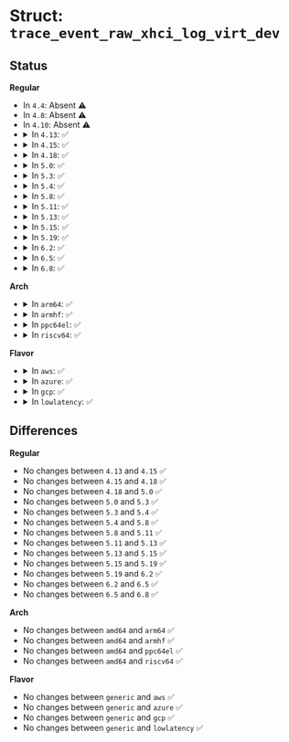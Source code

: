 # Struct: <code>trace_event_raw_xhci_log_virt_dev</code>

## Status
<b>Regular</b>
<ul>
<li>
In <code>4.4</code>: Absent ⚠️
</li>
<li>
In <code>4.8</code>: Absent ⚠️
</li>
<li>
In <code>4.10</code>: Absent ⚠️
</li>
<li>
<details>
<summary>In <code>4.13</code>: ✅</summary>

```c
struct trace_event_raw_xhci_log_virt_dev {
    struct trace_entry ent;
    void *vdev;
    long long unsigned int out_ctx;
    long long unsigned int in_ctx;
    int devnum;
    int state;
    int speed;
    u8 portnum;
    u8 level;
    int slot_id;
    char __data[0];
};
```
</details>
</li>
<li>
<details>
<summary>In <code>4.15</code>: ✅</summary>

```c
struct trace_event_raw_xhci_log_virt_dev {
    struct trace_entry ent;
    void *vdev;
    long long unsigned int out_ctx;
    long long unsigned int in_ctx;
    int devnum;
    int state;
    int speed;
    u8 portnum;
    u8 level;
    int slot_id;
    char __data[0];
};
```
</details>
</li>
<li>
<details>
<summary>In <code>4.18</code>: ✅</summary>

```c
struct trace_event_raw_xhci_log_virt_dev {
    struct trace_entry ent;
    void *vdev;
    long long unsigned int out_ctx;
    long long unsigned int in_ctx;
    int devnum;
    int state;
    int speed;
    u8 portnum;
    u8 level;
    int slot_id;
    char __data[0];
};
```
</details>
</li>
<li>
<details>
<summary>In <code>5.0</code>: ✅</summary>

```c
struct trace_event_raw_xhci_log_virt_dev {
    struct trace_entry ent;
    void *vdev;
    long long unsigned int out_ctx;
    long long unsigned int in_ctx;
    int devnum;
    int state;
    int speed;
    u8 portnum;
    u8 level;
    int slot_id;
    char __data[0];
};
```
</details>
</li>
<li>
<details>
<summary>In <code>5.3</code>: ✅</summary>

```c
struct trace_event_raw_xhci_log_virt_dev {
    struct trace_entry ent;
    void *vdev;
    long long unsigned int out_ctx;
    long long unsigned int in_ctx;
    int devnum;
    int state;
    int speed;
    u8 portnum;
    u8 level;
    int slot_id;
    char __data[0];
};
```
</details>
</li>
<li>
<details>
<summary>In <code>5.4</code>: ✅</summary>

```c
struct trace_event_raw_xhci_log_virt_dev {
    struct trace_entry ent;
    void *vdev;
    long long unsigned int out_ctx;
    long long unsigned int in_ctx;
    int devnum;
    int state;
    int speed;
    u8 portnum;
    u8 level;
    int slot_id;
    char __data[0];
};
```
</details>
</li>
<li>
<details>
<summary>In <code>5.8</code>: ✅</summary>

```c
struct trace_event_raw_xhci_log_virt_dev {
    struct trace_entry ent;
    void *vdev;
    long long unsigned int out_ctx;
    long long unsigned int in_ctx;
    int devnum;
    int state;
    int speed;
    u8 portnum;
    u8 level;
    int slot_id;
    char __data[0];
};
```
</details>
</li>
<li>
<details>
<summary>In <code>5.11</code>: ✅</summary>

```c
struct trace_event_raw_xhci_log_virt_dev {
    struct trace_entry ent;
    void *vdev;
    long long unsigned int out_ctx;
    long long unsigned int in_ctx;
    int devnum;
    int state;
    int speed;
    u8 portnum;
    u8 level;
    int slot_id;
    char __data[0];
};
```
</details>
</li>
<li>
<details>
<summary>In <code>5.13</code>: ✅</summary>

```c
struct trace_event_raw_xhci_log_virt_dev {
    struct trace_entry ent;
    void *vdev;
    long long unsigned int out_ctx;
    long long unsigned int in_ctx;
    int devnum;
    int state;
    int speed;
    u8 portnum;
    u8 level;
    int slot_id;
    char __data[0];
};
```
</details>
</li>
<li>
<details>
<summary>In <code>5.15</code>: ✅</summary>

```c
struct trace_event_raw_xhci_log_virt_dev {
    struct trace_entry ent;
    void *vdev;
    long long unsigned int out_ctx;
    long long unsigned int in_ctx;
    int devnum;
    int state;
    int speed;
    u8 portnum;
    u8 level;
    int slot_id;
    char __data[0];
};
```
</details>
</li>
<li>
<details>
<summary>In <code>5.19</code>: ✅</summary>

```c
struct trace_event_raw_xhci_log_virt_dev {
    struct trace_entry ent;
    void *vdev;
    long long unsigned int out_ctx;
    long long unsigned int in_ctx;
    int devnum;
    int state;
    int speed;
    u8 portnum;
    u8 level;
    int slot_id;
    char __data[0];
};
```
</details>
</li>
<li>
<details>
<summary>In <code>6.2</code>: ✅</summary>

```c
struct trace_event_raw_xhci_log_virt_dev {
    struct trace_entry ent;
    void *vdev;
    long long unsigned int out_ctx;
    long long unsigned int in_ctx;
    int devnum;
    int state;
    int speed;
    u8 portnum;
    u8 level;
    int slot_id;
    char __data[0];
};
```
</details>
</li>
<li>
<details>
<summary>In <code>6.5</code>: ✅</summary>

```c
struct trace_event_raw_xhci_log_virt_dev {
    struct trace_entry ent;
    void *vdev;
    long long unsigned int out_ctx;
    long long unsigned int in_ctx;
    int devnum;
    int state;
    int speed;
    u8 portnum;
    u8 level;
    int slot_id;
    char __data[0];
};
```
</details>
</li>
<li>
<details>
<summary>In <code>6.8</code>: ✅</summary>

```c
struct trace_event_raw_xhci_log_virt_dev {
    struct trace_entry ent;
    void *vdev;
    long long unsigned int out_ctx;
    long long unsigned int in_ctx;
    int devnum;
    int state;
    int speed;
    u8 portnum;
    u8 level;
    int slot_id;
    char __data[0];
};
```
</details>
</li>
</ul>
<b>Arch</b>
<ul>
<li>
<details>
<summary>In <code>arm64</code>: ✅</summary>

```c
struct trace_event_raw_xhci_log_virt_dev {
    struct trace_entry ent;
    void *vdev;
    long long unsigned int out_ctx;
    long long unsigned int in_ctx;
    int devnum;
    int state;
    int speed;
    u8 portnum;
    u8 level;
    int slot_id;
    char __data[0];
};
```
</details>
</li>
<li>
<details>
<summary>In <code>armhf</code>: ✅</summary>

```c
struct trace_event_raw_xhci_log_virt_dev {
    struct trace_entry ent;
    void *vdev;
    long long unsigned int out_ctx;
    long long unsigned int in_ctx;
    int devnum;
    int state;
    int speed;
    u8 portnum;
    u8 level;
    int slot_id;
    char __data[0];
};
```
</details>
</li>
<li>
<details>
<summary>In <code>ppc64el</code>: ✅</summary>

```c
struct trace_event_raw_xhci_log_virt_dev {
    struct trace_entry ent;
    void *vdev;
    long long unsigned int out_ctx;
    long long unsigned int in_ctx;
    int devnum;
    int state;
    int speed;
    u8 portnum;
    u8 level;
    int slot_id;
    char __data[0];
};
```
</details>
</li>
<li>
<details>
<summary>In <code>riscv64</code>: ✅</summary>

```c
struct trace_event_raw_xhci_log_virt_dev {
    struct trace_entry ent;
    void *vdev;
    long long unsigned int out_ctx;
    long long unsigned int in_ctx;
    int devnum;
    int state;
    int speed;
    u8 portnum;
    u8 level;
    int slot_id;
    char __data[0];
};
```
</details>
</li>
</ul>
<b>Flavor</b>
<ul>
<li>
<details>
<summary>In <code>aws</code>: ✅</summary>

```c
struct trace_event_raw_xhci_log_virt_dev {
    struct trace_entry ent;
    void *vdev;
    long long unsigned int out_ctx;
    long long unsigned int in_ctx;
    int devnum;
    int state;
    int speed;
    u8 portnum;
    u8 level;
    int slot_id;
    char __data[0];
};
```
</details>
</li>
<li>
<details>
<summary>In <code>azure</code>: ✅</summary>

```c
struct trace_event_raw_xhci_log_virt_dev {
    struct trace_entry ent;
    void *vdev;
    long long unsigned int out_ctx;
    long long unsigned int in_ctx;
    int devnum;
    int state;
    int speed;
    u8 portnum;
    u8 level;
    int slot_id;
    char __data[0];
};
```
</details>
</li>
<li>
<details>
<summary>In <code>gcp</code>: ✅</summary>

```c
struct trace_event_raw_xhci_log_virt_dev {
    struct trace_entry ent;
    void *vdev;
    long long unsigned int out_ctx;
    long long unsigned int in_ctx;
    int devnum;
    int state;
    int speed;
    u8 portnum;
    u8 level;
    int slot_id;
    char __data[0];
};
```
</details>
</li>
<li>
<details>
<summary>In <code>lowlatency</code>: ✅</summary>

```c
struct trace_event_raw_xhci_log_virt_dev {
    struct trace_entry ent;
    void *vdev;
    long long unsigned int out_ctx;
    long long unsigned int in_ctx;
    int devnum;
    int state;
    int speed;
    u8 portnum;
    u8 level;
    int slot_id;
    char __data[0];
};
```
</details>
</li>
</ul>

## Differences
<b>Regular</b>
<ul>
<li>
No changes between <code>4.13</code> and <code>4.15</code> ✅
</li>
<li>
No changes between <code>4.15</code> and <code>4.18</code> ✅
</li>
<li>
No changes between <code>4.18</code> and <code>5.0</code> ✅
</li>
<li>
No changes between <code>5.0</code> and <code>5.3</code> ✅
</li>
<li>
No changes between <code>5.3</code> and <code>5.4</code> ✅
</li>
<li>
No changes between <code>5.4</code> and <code>5.8</code> ✅
</li>
<li>
No changes between <code>5.8</code> and <code>5.11</code> ✅
</li>
<li>
No changes between <code>5.11</code> and <code>5.13</code> ✅
</li>
<li>
No changes between <code>5.13</code> and <code>5.15</code> ✅
</li>
<li>
No changes between <code>5.15</code> and <code>5.19</code> ✅
</li>
<li>
No changes between <code>5.19</code> and <code>6.2</code> ✅
</li>
<li>
No changes between <code>6.2</code> and <code>6.5</code> ✅
</li>
<li>
No changes between <code>6.5</code> and <code>6.8</code> ✅
</li>
</ul>
<b>Arch</b>
<ul>
<li>
No changes between <code>amd64</code> and <code>arm64</code> ✅
</li>
<li>
No changes between <code>amd64</code> and <code>armhf</code> ✅
</li>
<li>
No changes between <code>amd64</code> and <code>ppc64el</code> ✅
</li>
<li>
No changes between <code>amd64</code> and <code>riscv64</code> ✅
</li>
</ul>
<b>Flavor</b>
<ul>
<li>
No changes between <code>generic</code> and <code>aws</code> ✅
</li>
<li>
No changes between <code>generic</code> and <code>azure</code> ✅
</li>
<li>
No changes between <code>generic</code> and <code>gcp</code> ✅
</li>
<li>
No changes between <code>generic</code> and <code>lowlatency</code> ✅
</li>
</ul>

